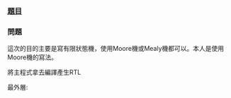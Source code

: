 ### [題目](https://github.com/stormteeth/verilog-#lab-6)
### 問題
這次的目的主要是寫有限狀態機，使用Moore機或Mealy機都可以。本人是使用Moore機的寫法。

將主程式拿去編譯產生RTL

最外層:
